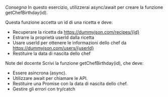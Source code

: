 *Consegna*
In questo esercizio, utilizzerai async/await per creare la funzione getChefBirthday(id).

Questa funzione accetta un id di una ricetta e deve:

- Recuperare la ricetta da <https://dummyjson.com/recipes/{id}>
- Estrarre la proprietà userId dalla ricetta
- Usare userId per ottenere le informazioni dello chef da <https://dummyjson.com/users/{userId}>
- Restituire la data di nascita dello chef

Note del docente
Scrivi la funzione getChefBirthday(id), che deve:

- Essere asincrona (async).
- Utilizzare await per chiamare le API.
- Restituire una Promise con la data di nascita dello chef.
- Gestire gli errori con try/catch
